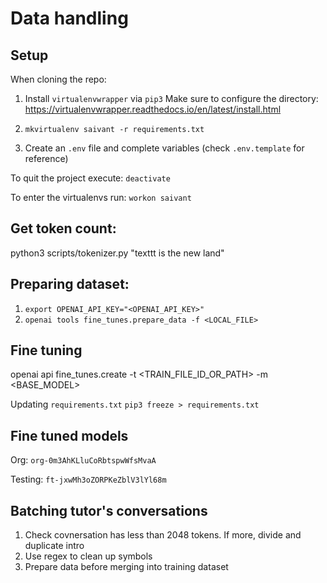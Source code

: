 # Data handling

## Setup
When cloning the repo:

1. Install `virtualenvwrapper` via `pip3`
Make sure to configure the directory: https://virtualenvwrapper.readthedocs.io/en/latest/install.html

2. `mkvirtualenv saivant -r requirements.txt`
3. Create an `.env` file and complete variables (check `.env.template` for reference)

To quit the project execute: 
```deactivate```

To enter the virtualenvs run: 
```workon saivant```

## Get token count:
python3 scripts/tokenizer.py "texttt is the new land"

## Preparing dataset:
1. `export OPENAI_API_KEY="<OPENAI_API_KEY>"`
2. `openai tools fine_tunes.prepare_data -f <LOCAL_FILE>`

## Fine tuning
openai api fine_tunes.create -t <TRAIN_FILE_ID_OR_PATH> -m <BASE_MODEL>

Updating `requirements.txt`
```pip3 freeze > requirements.txt```

## Fine tuned models
Org: `org-0m3AhKLluCoRbtspwWfsMvaA`

Testing: `ft-jxwMh3oZORPKeZblV3lYl68m`


## Batching tutor's conversations

1. Check covnersation has less than 2048 tokens. If more, divide and duplicate intro
2. Use regex to clean up symbols
3. Prepare data before merging into training dataset

